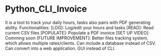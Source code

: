 # Python_CLI_Invoice
It is a tool to track your daily hours, tasks also pairs with PDF generating ability.
Functionalities: 
[LOG]: Log/edit your hours and tasks
[READ]: Read current CSV files
[POPULATE]: Populate a PDF invoice
[SET UP VIDEO]: Comming soon
[FUTURE IMPROVEMENT]: 
    Better files tracking system, which allows multiple rates/clients. 
    Can include a database instead of CSV.
    Can convert into a web application.
    GUI instead of CLI.
